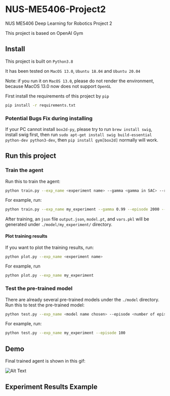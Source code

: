 # NUS-ME5406-Project2

NUS ME5406 Deep Learning for Robotics Project 2

This project is based on OpenAI Gym

## Install

This project is built on `Python3.8`

It has been tested on `MacOS 13.0`, `Ubuntu 18.04` and `Ubuntu 20.04`

Note: if you run it on `MacOS 13.0`, please do not render the environment, because MacOS 13.0 now does not support `OpenGL`

First install the requirements of this project by `pip`

```bash
pip install -r requirements.txt
```

### Potential Bugs Fix during installing

If your PC cannot install `box2d-py`, please try to run `brew install swig`, install swig first, then run
`sudo apt-get install swig build-essential python-dev python3-dev`, then `pip install gym[box2d]` normally will work.

## Run this project

### Train the agent

Run this to train the agent:

```bash
python train.py --exp_name <experiment name> --gamma <gamma in SAC> --render <whether render the environment> --batch_size <batch size in FIFO buffer replay experience>
```

For example, run:

```bash
python train.py --exp_name my_experiment --gamma 0.99 --episode 2000 --render True --batch_size 256
```

After training, an `json` file `output.json`, `model.pt`, and `vars.pkl` will be generated under `./model/my_experiment/` directory.

#### Plot training results

If you want to plot the training results, run:

```bash
python plot.py --exp_name <experiment name>
```

For example, run

```bash
python plot.py --exp_name my_experiment
```

### Test the pre-trained model

There are already several pre-trained models under the `./model` directory. Run this to test the pre-trained model:

```bash
python test.py --exp_name <model name chosen> --episode <number of episodes want to test>
```

For example, run:

```bash
python test.py --exp_name my_experiment --episode 100 
```

## Demo

Final trained agent is shown in this gif:

![Alt Text](./GIF/episode1.gif)

## Experiment Results Example
